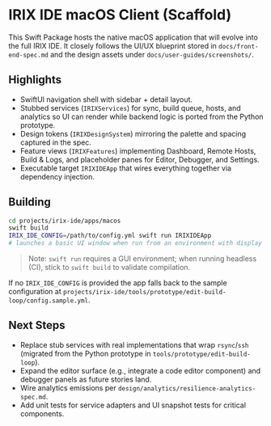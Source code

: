 # IRIX IDE macOS Client (Scaffold)

This Swift Package hosts the native macOS application that will evolve into the full IRIX IDE. It closely follows the UI/UX blueprint stored in `docs/front-end-spec.md` and the design assets under `docs/user-guides/screenshots/`.

## Highlights
- SwiftUI navigation shell with sidebar + detail layout.
- Stubbed services (`IRIXServices`) for sync, build queue, hosts, and analytics so UI can render while backend logic is ported from the Python prototype.
- Design tokens (`IRIXDesignSystem`) mirroring the palette and spacing captured in the spec.
- Feature views (`IRIXFeatures`) implementing Dashboard, Remote Hosts, Build & Logs, and placeholder panes for Editor, Debugger, and Settings.
- Executable target `IRIXIDEApp` that wires everything together via dependency injection.

## Building
```sh
cd projects/irix-ide/apps/macos
swift build
IRIX_IDE_CONFIG=/path/to/config.yml swift run IRIXIDEApp
# launches a basic UI window when run from an environment with display access
```

> Note: `swift run` requires a GUI environment; when running headless (CI), stick to `swift build` to validate compilation.

If no `IRIX_IDE_CONFIG` is provided the app falls back to the sample configuration at
`projects/irix-ide/tools/prototype/edit-build-loop/config.sample.yml`.

## Next Steps
- Replace stub services with real implementations that wrap `rsync`/`ssh` (migrated from the Python prototype in `tools/prototype/edit-build-loop`).
- Expand the editor surface (e.g., integrate a code editor component) and debugger panels as future stories land.
- Wire analytics emissions per `design/analytics/resilience-analytics-spec.md`.
- Add unit tests for service adapters and UI snapshot tests for critical components.
